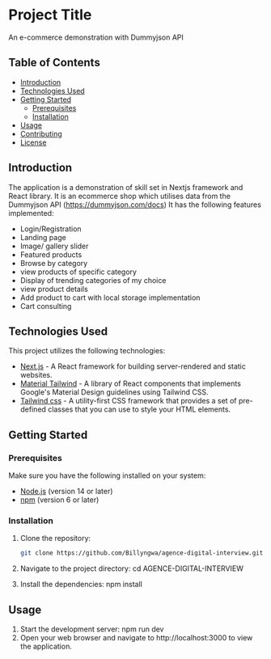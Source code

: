 # Project Title

An e-commerce demonstration with Dummyjson API

## Table of Contents

- [Introduction](#introduction)
- [Technologies Used](#technologies-used)
- [Getting Started](#getting-started)
  - [Prerequisites](#prerequisites)
  - [Installation](#installation)
- [Usage](#usage)
- [Contributing](#contributing)
- [License](#license)

## Introduction

The application is a demonstration of skill set in Nextjs framework and React library. It is an ecommerce shop which utilises data from the Dummyjson API (https://dummyjson.com/docs) 
It has the following features implemented:
- Login/Registration
- Landing page
- Image/ gallery slider
- Featured products
- Browse by category
- view products of specific category
- Display of trending categories of my choice
- view product details
- Add product to cart with local storage implementation
- Cart consulting

## Technologies Used

This project utilizes the following technologies:

- [Next.js](https://nextjs.org/) - A React framework for building server-rendered and static websites.
- [Material Tailwind](https://www.material-tailwind.com/) - A library of React components that implements Google's Material Design guidelines using Tailwind CSS.
- [Tailwind css](https://tailwindcss.com/) - A utility-first CSS framework that provides a set of pre-defined classes that you can use to style your HTML elements.

## Getting Started

### Prerequisites

Make sure you have the following installed on your system:

- [Node.js](https://nodejs.org/) (version 14 or later)
- [npm](https://www.npmjs.com/) (version 6 or later)

### Installation

1. Clone the repository:

   ```bash
   git clone https://github.com/Billyngwa/agence-digital-interview.git

2. Navigate to the project directory: 
  cd AGENCE-DIGITAL-INTERVIEW

3. Install the dependencies: npm install

## Usage
1. Start the development server: npm run dev
2. Open your web browser and navigate to http://localhost:3000 to view the application.